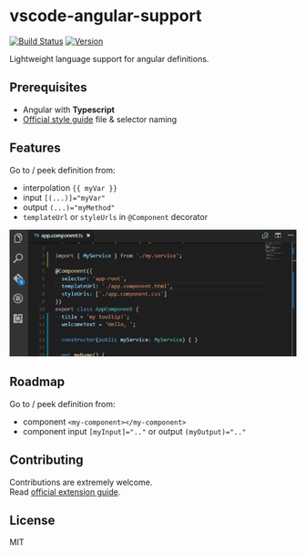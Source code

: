 # vscode-angular-support

[![Build Status](https://travis-ci.org/VismaLietuva/vscode-angular-support.svg?branch=master)](https://travis-ci.org/VismaLietuva/vscode-angular-support)
[![Version](http://vsmarketplacebadge.apphb.com/version-short/vismalietuva.vscode-angular-support.svg)](https://marketplace.visualstudio.com/items?itemName=vismalietuva.vscode-angular-support)

Lightweight language support for angular definitions.

## Prerequisites

- Angular with **Typescript**
- [Official style guide](https://angular.io/docs/ts/latest/guide/style-guide.html#!#naming) file & selector naming

## Features

Go to / peek definition from:
- interpolation `{{ myVar }}`
- input `[(...)]="myVar"`
- output `(...)="myMethod"`
- `templateUrl` or `styleUrls` in `@Component` decorator

![working](images/example.gif)

## Roadmap

Go to / peek definition from:
- component `<my-component></my-component>`
- component input `[myInput]=".."` or output `(myOutput)=".."`

## Contributing

Contributions are extremely welcome.  
Read [official extension guide](https://code.visualstudio.com/docs/extensions/overview).

## License

MIT